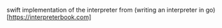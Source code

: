 swift implementation of the interpreter from (writing an interpreter in go)[https://interpreterbook.com]
